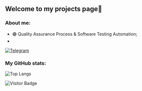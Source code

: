 ## Welcome to my projects page👋
### About me:
-    🟢 Quality Assurance Process & Software Testing Automation;
-    
[![Telegram](https://img.shields.io/badge/telegram-%230077B5.svg?style=for-the-badge&logo=telegram&logoColor=white)](https://t.me/replicantDuke)

### My GitHub stats:
 ![Top Langs](https://github-readme-stats.vercel.app/api/top-langs/?username=chemyl&hide=TeX&layout=compact&theme=calm_pink)
 
 ![Visitor Badge](https://visitor-badge.laobi.icu/badge?page_id=chemyl.chemyl)
